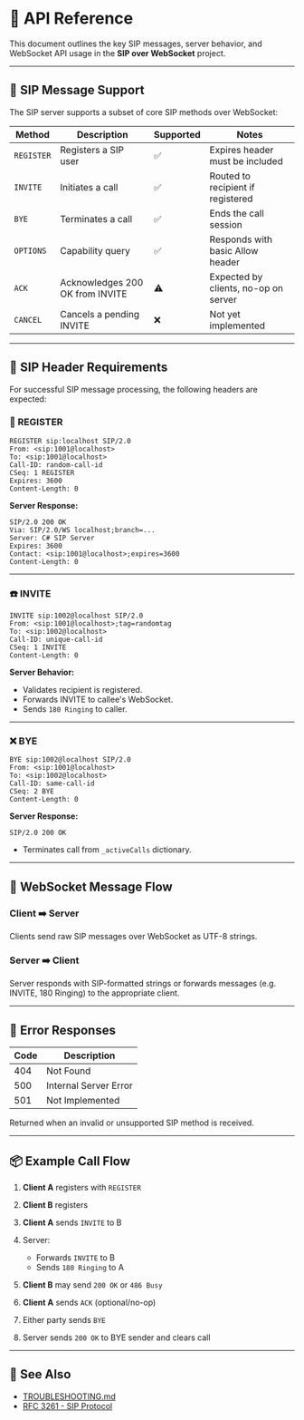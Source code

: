 # 📘 API Reference

This document outlines the key SIP messages, server behavior, and WebSocket API usage in the **SIP over WebSocket** project.

---

## 📡 SIP Message Support

The SIP server supports a subset of core SIP methods over WebSocket:

| Method     | Description                     | Supported | Notes                                |
| ---------- | ------------------------------- | --------- | ------------------------------------ |
| `REGISTER` | Registers a SIP user            | ✅         | Expires header must be included      |
| `INVITE`   | Initiates a call                | ✅         | Routed to recipient if registered    |
| `BYE`      | Terminates a call               | ✅         | Ends the call session                |
| `OPTIONS`  | Capability query                | ✅         | Responds with basic Allow header     |
| `ACK`      | Acknowledges 200 OK from INVITE | ⚠️        | Expected by clients, no-op on server |
| `CANCEL`   | Cancels a pending INVITE        | ❌         | Not yet implemented                  |

---

## 🧾 SIP Header Requirements

For successful SIP message processing, the following headers are expected:

### 🔐 REGISTER

```plaintext
REGISTER sip:localhost SIP/2.0
From: <sip:1001@localhost>
To: <sip:1001@localhost>
Call-ID: random-call-id
CSeq: 1 REGISTER
Expires: 3600
Content-Length: 0
```

**Server Response:**

```plaintext
SIP/2.0 200 OK
Via: SIP/2.0/WS localhost;branch=...
Server: C# SIP Server
Expires: 3600
Contact: <sip:1001@localhost>;expires=3600
Content-Length: 0
```

---

### ☎️ INVITE

```plaintext
INVITE sip:1002@localhost SIP/2.0
From: <sip:1001@localhost>;tag=randomtag
To: <sip:1002@localhost>
Call-ID: unique-call-id
CSeq: 1 INVITE
Content-Length: 0
```

**Server Behavior:**

* Validates recipient is registered.
* Forwards INVITE to callee's WebSocket.
* Sends `180 Ringing` to caller.

---

### ❌ BYE

```plaintext
BYE sip:1002@localhost SIP/2.0
From: <sip:1001@localhost>
To: <sip:1002@localhost>
Call-ID: same-call-id
CSeq: 2 BYE
Content-Length: 0
```

**Server Response:**

```plaintext
SIP/2.0 200 OK
```

* Terminates call from `_activeCalls` dictionary.

---

## 🔄 WebSocket Message Flow

### Client ➡️ Server

Clients send raw SIP messages over WebSocket as UTF-8 strings.

### Server ➡️ Client

Server responds with SIP-formatted strings or forwards messages (e.g. INVITE, 180 Ringing) to the appropriate client.

---

## 🛑 Error Responses

| Code | Description           |
| ---- | --------------------- |
| 404  | Not Found             |
| 500  | Internal Server Error |
| 501  | Not Implemented       |

Returned when an invalid or unsupported SIP method is received.

---

## 📦 Example Call Flow

1. **Client A** registers with `REGISTER`
2. **Client B** registers
3. **Client A** sends `INVITE` to B
4. Server:

   * Forwards `INVITE` to B
   * Sends `180 Ringing` to A
5. **Client B** may send `200 OK` or `486 Busy`
6. **Client A** sends `ACK` (optional/no-op)
7. Either party sends `BYE`
8. Server sends `200 OK` to BYE sender and clears call

---

## 📁 See Also

* [TROUBLESHOOTING.md](TROUBLESHOOTING.md)
* [RFC 3261 - SIP Protocol](https://datatracker.ietf.org/doc/html/rfc3261)

